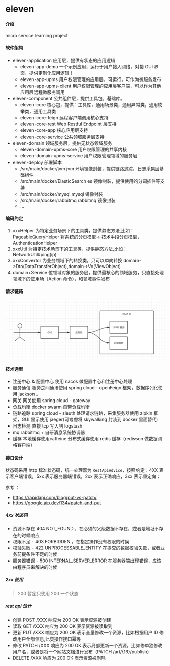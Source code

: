 # eleven

#### 介绍

micro service learning project

#### 软件架构

- eleven-application 应用层，提供有状态的应用逻辑
    - eleven-app-demo 一个示例应用，运行于用户接入网络，对接 GUI 界面，提供定制化应用逻辑！
    - eleven-app-upms 用户权限管理的应用层，可运行，可作为微服务发布
    - eleven-app-upms-client 用户权限管理的应用层客户端，可以作为其他应用层远程微服务调用
- eleven-component 公共组件层，提供工具包，基础库。
    - eleven-core 核心包，提供：工具库，通用场景类，通用异常类，通用枚举类，通用工具类
    - eleven-core-feign 远程客户端调用核心支持
    - eleven-core-rest Web Restful Endpoint 层支持
    - eleven-core-app 核心应用层支持
    - eleven-core-service 公共领域服务层支持
- eleven-domain 领域服务层，提供无状态领域服务
    - eleven-domain-upms-core 用户权限管理的共享内核
    - eleven-domain-upms-service 用户权限管理领域的服务层
- eleven-deploy 部署脚本
    - /src/main/docker/jvm jvm 环境镜像封装，提供链路追踪，日志采集层基础组件
    - /src/main/docker/ElasticSearch es 镜像封装，提供使用的分词插件等支持
    - /src/main/docker/mysql mysql 镜像封装
    - /src/main/docker/rabbitmq rabbitmq 镜像封装
    - ...

#### 编码约定

1. xxxHelper 为特定业务场景下的工具类，提供静态方法,比如：PageableQueryHelper 将系统的分页模型->
   技术手段分页模型，AuthenticationHelper
2. xxxUtil 为特定技术场景下的工具类，提供静态方法,比如：NetworkUtil#ping(ip)
3. xxxConvertor 为业务领域下的转换类，只可以单向转换 domain->Dto(DataTransferObject),domain->Vo(ViewObject)
4. domain+Service 位领域对象的服务层，提供最核心的领域服务，只直接处理领域下的使用场（Action 命令），和领域事件发布

#### 请求链路

![请求链路](./doc/微服务请求链路.png "请求链路")

#### 技术选型

- 注册中心 & 配置中心 使用 nacos 做配置中心和注册中心处理
- 服务通信 服务之间通讯使用 spring cloud - openFeign 框架，数据序列化使用 jackson 。
- 网关 网关使用 spring cloud - gateway
- 负载均衡 docker swarm 自带负载均衡
- 链路追踪 spring cloud - sleuth 处理请求链路，采集服务器使用 zipkin 框架，GUI 显示使用 jaeger(可考虑将 skywalking 封装到
  docker 里面替代)
- 日志检测 直接 tcp 写入到 logstash
- mq rabbitmq + 自研消息系统协调器
- 缓存 本地缓存使用caffeine 分布式缓存使用 redis 缓存（redisson 做数据网格客户端）

#### 接口设计

状态码采用 http 标准状态码，统一处理器为 `RestApiAdvice`，按照约定：4XX 表示客户端错误，5xx 表示服务器端错误，2xx 表示正确响应，3xx
表示重定向；

参考 ：

- https://rapidapi.com/blog/put-vs-patch/
- https://google.aip.dev/134#patch-and-put

##### 4xx 状态码

- 资源不存在 404 NOT_FOUND ，在必须的父级数据不存在，或者是地址不存在的时候响应
- 权限不足 - 403 FORBIDDEN ，在指定操作没有权限的时候
- 校验失败 - 422 UNPROCESSABLE_ENTITY 在提交的数据校验失败，或者业务前提条件不足的时候
- 服务器错误 - 500 INTERNAL_SERVER_ERROR 在服务器端出现错误，应该由程序员来解决的时候

##### 2xx 使用

> 200 暂定只使用 200 一个状态


##### rest api 设计

- 创建 POST /XXX 响应为 200 OK 表示资源被创建
- 读取 GET /XXX 响应为 200 OK 表示资源被读取到
- 更新 PUT /XXX 响应为 200 OK 表示全量修改一个资源，比如根据用户 ID 修改用户全部信息,此类操作接口幂等
- 修改 PATCH /XXX 响应为 200 OK 表示局部更新一个资源，比如修单独修改用户名，或者是将一个网站文档进行发布（PATCH
  /art/{16}/publish）
- DELETE /XXX 响应为 200 OK 表示资源被删除

